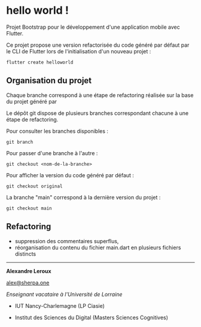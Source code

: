 # hello world !

Projet Bootstrap pour le développement d'une application mobile avec Flutter.

Ce projet propose une version refactorisée du code généré par défaut par le CLI de Flutter lors de l'initialisation d'un nouveau projet :

`flutter create helloworld`

## Organisation du projet

Chaque branche correspond à une étape de refactoring réalisée sur la base du projet généré par

Le dépôt git dispose de plusieurs branches correspondant chacune à une étape de refactoring.

Pour consulter les branches disponibles :

`git branch`

Pour passer d'une branche à l'autre :

`git checkout <nom-de-la-branche>`

Pour afficher la version du code généré par défaut :

`git checkout original`

La branche "main" correspond à la dernière version du projet :

`git checkout main`

## Refactoring

- suppression des commentaires superflus,
- réorganisation du contenu du fichier main.dart en plusieurs fichiers distincts

---

**Alexandre Leroux**

alex@sherpa.one

_Enseignant vacataire à l'Université de Lorraine_

- IUT Nancy-Charlemagne (LP Ciasie)

- Institut des Sciences du Digital (Masters Sciences Cognitives)
